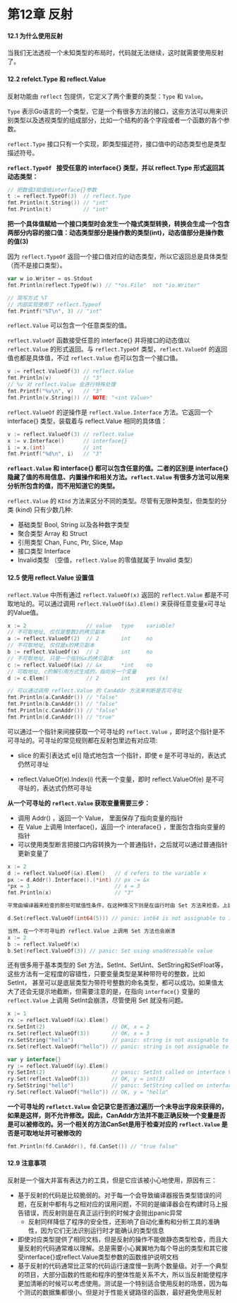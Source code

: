 # 第12章 反射

#### 12.1 为什么使用反射

当我们无法透视一个未知类型的布局时，代码就无法继续，这时就需要使用反射了。

#### 12.2 refelct.Type 和 reflect.Value

反射功能由 `reflect` 包提供，它定义了两个重要的类型：`Type` 和 `Value`。

`Type` 表示Go语言的一个类型，它是一个有很多方法的接口，这些方法可以用来识别类型以及透视类型的组成部分，比如一个结构的各个字段或者一个函数的各个参数。

`reflect.Type` 接口只有一个实现，即类型描述符，接口值中的动态类型也是类型描述符号。

**`reflect.TypeOf ` 接受任意的 interface{} 类型，并以 reflect.Type 形式返回其动态类型：**

```go
// 把数值3赋值给interface{}参数
t := reflect.TypeOf(3)  // reflect.Type
fmt.Println(t.String()) // "int"
fmt.Println(t)          // "int"
```

**把一个具体值赋给一个接口类型时会发生一个隐式类型转换，转换会生成一个包含两部分内容的接口值：动态类型部分是操作数的类型(int)，动态值部分是操作数的值(3)**

因为 `reflect.TypeOf` 返回一个接口值对应的动态类型，所以它返回总是具体类型（而不是接口类型）。

```go
var w io.Writer = os.Stdout
fmt.Println(reflect.TypeOf(w)) // "*os.File"  not "io.Writer"

// 简写方式 %T
// 内部实现使用了 reflect.Typeof
fmt.Printf("%T\n", 3) // "int"
```



`reflect.Value` 可以包含一个任意类型的值。

`reflect.ValueOf` 函数接受任意的 interface{} 并将接口的动态值以 `reflect.Value` 的形式返回。与 `reflect.TypeOf` 类型，`reflect.ValueOf` 的返回值也都是具体值，不过 `reflect.Value` 也可以包含一个接口值。

```go
v := reflect.ValueOf(3) // reflect.Value
fmt.Println(v)          // "3"
// %v 对 reflect.Value 会进行特殊处理
fmt.Printf("%v\n", v)   // "3"
fmt.Println(v.String()) // NOTE: "<int Value>"
```

`reflect.ValueOf` 的逆操作是 `reflect.Value.Interface` 方法。它返回一个 interface{} 类型，装载着与 reflect.Value 相同的具体值：

```go
v := reflect.ValueOf(3) // reflect.Value
x := v.Interface()      // interface{}
i := x.(int)            // int
fmt.Printf("%d\n", i)   // "3"
```

**`refleact.Value` 和 interface{} 都可以包含任意的值。二者的区别是 interface{} 隐藏了值的布局信息、内置操作和相关方法。`reflect.Value` 有很多方法可以用来分析所包含的值，而不用知道它的类型。**

`reflect.Value` 的 `KInd` 方法来区分不同的类型。尽管有无限种类型，但类型的分类 (kind) 只有少数几种:

- 基础类型 Bool, String 以及各种数字类型
- 聚合类型 Array 和 Struct
- 引用类型 Chan, Func, Ptr, Slice, Map
- 接口类型 Interface
- Invalid类型 （空值，`reflect.Value` 的零值就属于 Invalid 类型）

#### 12.5 使用 reflect.Value 设置值

`reflect.Value` 中所有通过 `reflect.ValueOf(x)` 返回的 `reflect.Value` 都是不可取地址的。可以通过调用 `reflect.ValueOf(&x).Elem()` 来获得任意变量x可寻址的Value值。

```go
x := 2                   // value   type    variable?
// 不可取地址, 仅仅是整数2的拷贝副本
a := reflect.ValueOf(2)  // 2       int     no
// 不可取地址, 仅仅是x的拷贝副本
b := reflect.ValueOf(x)  // 2       int     no
// 不可取地址, 只是一个指针&x的拷贝副本
c := reflect.ValueOf(&x) // &x      *int    no
// 可取地址, c的解引用方式生成的，指向另一个变量
d := c.Elem()            // 2       int     yes (x)

// 可以通过调用 reflect.Value 的 CanAddr 方法来判断是否可寻址
fmt.Println(a.CanAddr()) // "false"
fmt.Println(b.CanAddr()) // "false"
fmt.Println(c.CanAddr()) // "false"
fmt.Println(d.CanAddr()) // "true"
```

可以通过一个指针来间接获取一个可寻址的 `reflect.Value` ，即时这个指针是不可寻址的。可寻址的常见规则都在反射包里边有对应项:

- slice 的索引表达式 e[i] 隐式地包含一个指针，即使 e 是不可寻址的，表达式仍然可寻址

- reflect.ValueOf(e).Index(i) 代表一个变量，即时 reflect.ValueOf(e) 是不可寻址的，表达式仍然可寻址

  

**从一个可寻址的 `reflect.Value` 获取变量需要三步：**

- 调用 Addr() ，返回一个 Value， 里面保存了指向变量的指针
- 在 Value 上调用 Interface()，返回一个 interaface{} ，里面包含指向变量的指针
- 可以使用类型断言把接口内容转换为一个普通指针，之后就可以通过普通指针更新变量了

```go
x := 2
d := reflect.ValueOf(&x).Elem()   // d refers to the variable x
px := d.Addr().Interface().(*int) // px := &x
*px = 3                           // x = 3
fmt.Println(x)                    // "3"

平常由编译器来检查的那些可赋值性条件，在这种情况下则是在运行时由 Set 方法来检查。上面的变量和值都是 int 类型，但如果变量类型是 int64， 这个程序就会崩溃，所以确保这个值对于变量类型是可赋值的。

d.Set(reflect.ValueOf(int64(5))) // panic: int64 is not assignable to int

当然，在一个不可寻址的 reflect.Value 上调用 Set 方法也会崩溃
x := 2
b := reflect.ValueOf(x)
b.Set(reflect.ValueOf(3)) // panic: Set using unaddressable value
```

还有很多用于基本类型的 Set 方法，SetInt、SetUint、SetString和SetFloat等，这些方法有一定程度的容错性，只要变量类型是某种带符号的整数，比如 SetInt， 甚至可以是底层类型为带符号整数的命名类型，都可以成功。如果值太大了还会无提示地截断，但需要注意的是，在指向 `interface{}` 变量的 `reflect.Value` 上调用 SetInt会崩溃，尽管使用 Set 就没有问题。

```go
x := 1
rx := reflect.ValueOf(&x).Elem()
rx.SetInt(2)                     // OK, x = 2
rx.Set(reflect.ValueOf(3))       // OK, x = 3
rx.SetString("hello")            // panic: string is not assignable to int
rx.Set(reflect.ValueOf("hello")) // panic: string is not assignable to int

var y interface{}
ry := reflect.ValueOf(&y).Elem()
ry.SetInt(2)                     // panic: SetInt called on interface Value
ry.Set(reflect.ValueOf(3))       // OK, y = int(3)
ry.SetString("hello")            // panic: SetString called on interface Value
ry.Set(reflect.ValueOf("hello")) // OK, y = "hello"
```



**一个可寻址的 `refletct.Value` 会记录它是否通过遍历一个未导出字段来获得的，如果是这样，则不允许修改。因此，CanAddr方法并不能正确反映一个变量是否是可以被修改的。另一个相关的方法CanSet是用于检查对应的 `reflect.Value` 是否是可取地址并可被修改的**

```go
fmt.Println(fd.CanAddr(), fd.CanSet()) // "true false"
```



#### 12.9 注意事项

反射是一个强大并富有表达力的工具，但是它应该被小心地使用，原因有三：

- 基于反射的代码是比较脆弱的。对于每一个会导致编译器报告类型错误的问题，在反射中都有与之相对应的误用问题，不同的是编译器会在构建时马上报告错误，而反射则是在真正运行到的时候才会抛出panic异常
  - 反射同样降低了程序的安全性，还影响了自动化重构和分析工具的准确性，因为它们无法识别运行时才能确认的类型信息
- 即使对应类型提供了相同文档，但是反射的操作不能做静态类型检查，而且大量反射的代码通常难以理解。总是需要小心翼翼地为每个导出的类型和其它接受interface{}或reflect.Value类型参数的函数维护说明文档
- 基于反射的代码通常比正常的代码运行速度慢一到两个数量级。对于一个典型的项目，大部分函数的性能和程序的整体性能关系不大，所以当反射能使程序更加清晰的时候可以考虑使用。测试是一个特别适合使用反射的场景，因为每个测试的数据集都很小。但是对于性能关键路径的函数，最好避免使用反射
